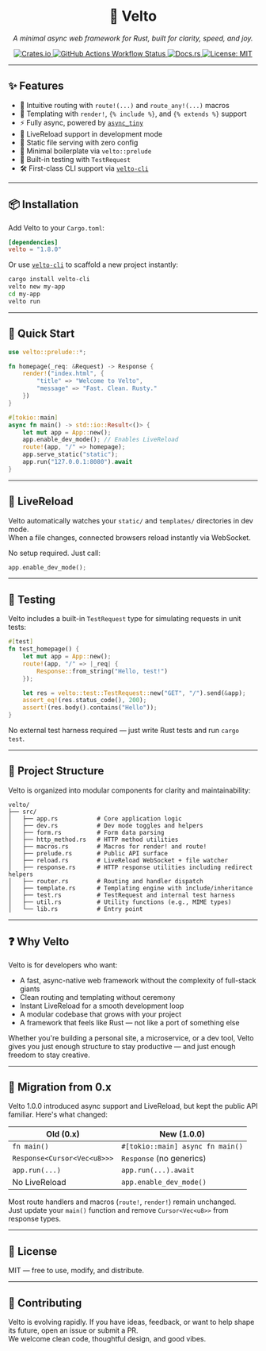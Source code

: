 <p align="center">
  <h1 align="center">🚀 Velto</h1>
  <p align="center">
    <em>A minimal async web framework for Rust, built for clarity, speed, and joy.</em>
  </p>
  <p align="center">
    <a href="https://crates.io/crates/velto">
      <img src="https://img.shields.io/crates/v/velto?style=flat-square" alt="Crates.io">
    </a>
    <a href="https://github.com/Pjdur/velto/actions">
      <img alt="GitHub Actions Workflow Status" src="https://img.shields.io/github/actions/workflow/status/pjdur/velto/.github%2Fworkflows%2Frust.yml?style=flat-square">
    </a>
    <a href="https://docs.rs/velto">
      <img src="https://img.shields.io/docsrs/velto?style=flat-square" alt="Docs.rs">
    </a>
    <a href="https://opensource.org/licenses/MIT">
      <img src="https://img.shields.io/badge/license-MIT-blue.svg?style=flat-square" alt="License: MIT">
    </a>
  </p>
</p>

---

## ✨ Features

- 🧭 Intuitive routing with `route!(...)` and `route_any!(...)` macros
- 🧵 Templating with `render!`, `{% include %}`, and `{% extends %}` support
- ⚡ Fully async, powered by [`async_tiny`](https://crates.io/crates/async_tiny)
- 🔄 LiveReload support in development mode
- 📁 Static file serving with zero config
- 🧠 Minimal boilerplate via `velto::prelude`
- 🧪 Built-in testing with `TestRequest`
- 🛠 First-class CLI support via [`velto-cli`](https://crates.io/crates/velto-cli)

---

## 📦 Installation

Add Velto to your `Cargo.toml`:

```toml
[dependencies]
velto = "1.8.0"
```

Or use [`velto-cli`](https://crates.io/crates/velto-cli) to scaffold a new project instantly:

```bash
cargo install velto-cli
velto new my-app
cd my-app
velto run
```

---

## 🚀 Quick Start

```rust
use velto::prelude::*;

fn homepage(_req: &Request) -> Response {
    render!("index.html", {
        "title" => "Welcome to Velto",
        "message" => "Fast. Clean. Rusty."
    })
}

#[tokio::main]
async fn main() -> std::io::Result<()> {
    let mut app = App::new();
    app.enable_dev_mode(); // Enables LiveReload
    route!(app, "/" => homepage);
    app.serve_static("static");
    app.run("127.0.0.1:8080").await
}
```

---

## 🔄 LiveReload

Velto automatically watches your `static/` and `templates/` directories in dev mode.  
When a file changes, connected browsers reload instantly via WebSocket.

No setup required. Just call:

```rust
app.enable_dev_mode();
```

---

## 🧪 Testing

Velto includes a built-in `TestRequest` type for simulating requests in unit tests:

```rust
#[test]
fn test_homepage() {
    let mut app = App::new();
    route!(app, "/" => |_req| {
        Response::from_string("Hello, test!")
    });

    let res = velto::test::TestRequest::new("GET", "/").send(&app);
    assert_eq!(res.status_code(), 200);
    assert!(res.body().contains("Hello"));
}
```

No external test harness required — just write Rust tests and run `cargo test`.

---

## 🧰 Project Structure

Velto is organized into modular components for clarity and maintainability:

```
velto/
├── src/
│   ├── app.rs           # Core application logic
│   ├── dev.rs           # Dev mode toggles and helpers
│   ├── form.rs          # Form data parsing
│   ├── http_method.rs   # HTTP method utilities
│   ├── macros.rs        # Macros for render! and route!
│   ├── prelude.rs       # Public API surface
│   ├── reload.rs        # LiveReload WebSocket + file watcher
│   ├── response.rs      # HTTP response utilities including redirect helpers
│   ├── router.rs        # Routing and handler dispatch
│   ├── template.rs      # Templating engine with include/inheritance
│   ├── test.rs          # TestRequest and internal test harness
│   ├── util.rs          # Utility functions (e.g., MIME types)
│   └── lib.rs           # Entry point
```

---

## ❓ Why Velto

Velto is for developers who want:

- A fast, async-native web framework without the complexity of full-stack giants
- Clean routing and templating without ceremony
- Instant LiveReload for a smooth development loop
- A modular codebase that grows with your project
- A framework that feels like Rust — not like a port of something else

Whether you're building a personal site, a microservice, or a dev tool, Velto gives you just enough structure to stay productive — and just enough freedom to stay creative.

---

## 🔁 Migration from 0.x

Velto 1.0.0 introduced async support and LiveReload, but kept the public API familiar. Here's what changed:

| Old (0.x)                          | New (1.0.0)                          |
|-----------------------------------|--------------------------------------|
| `fn main()`                       | `#[tokio::main] async fn main()`     |
| `Response<Cursor<Vec<u8>>>`       | `Response` (no generics)             |
| `app.run(...)`                    | `app.run(...).await`                 |
| No LiveReload                     | `app.enable_dev_mode()`              |

Most route handlers and macros (`route!`, `render!`) remain unchanged.  
Just update your `main()` function and remove `Cursor<Vec<u8>>` from response types.

---

## 📄 License

MIT — free to use, modify, and distribute.

---

## 💬 Contributing

Velto is evolving rapidly. If you have ideas, feedback, or want to help shape its future, open an issue or submit a PR.  
We welcome clean code, thoughtful design, and good vibes.